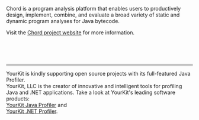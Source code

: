 Chord is a program analysis platform that enables users to productively design, implement, combine, and evaluate a broad variety of static and dynamic program analyses for Java bytecode.

Visit the [Chord project website](http://pag.gatech.edu/chord) for more information.

<br>
<br>
<br>

<hr />
YourKit is kindly supporting open source projects with its full-featured Java Profiler.<br>
YourKit, LLC is the creator of innovative and intelligent tools for profiling<br>
Java and .NET applications. Take a look at YourKit's leading software products:<br>
<a href='http://www.yourkit.com/java/profiler/index.jsp'>YourKit Java Profiler</a> and<br>
<a href='http://www.yourkit.com/.net/profiler/index.jsp'>YourKit .NET Profiler</a>.